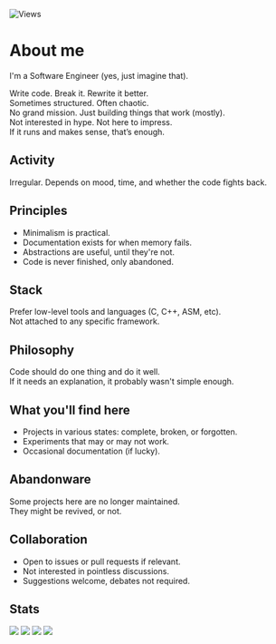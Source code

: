 ![Views](https://komarev.com/ghpvc/?username=TheB1t)

# About me

I'm a Software Engineer (yes, just imagine that).

Write code. Break it. Rewrite it better.  
Sometimes structured. Often chaotic.  
No grand mission. Just building things that work (mostly).  
Not interested in hype. Not here to impress.  
If it runs and makes sense, that’s enough.

## Activity

Irregular. Depends on mood, time, and whether the code fights back.

## Principles

- Minimalism is practical.
- Documentation exists for when memory fails.
- Abstractions are useful, until they're not.
- Code is never finished, only abandoned.

## Stack

Prefer low-level tools and languages (C, C++, ASM, etc).  
Not attached to any specific framework.

## Philosophy

Code should do one thing and do it well.  
If it needs an explanation, it probably wasn't simple enough.

## What you'll find here

- Projects in various states: complete, broken, or forgotten.
- Experiments that may or may not work.
- Occasional documentation (if lucky).

## Abandonware

Some projects here are no longer maintained.  
They might be revived, or not.

## Collaboration

- Open to issues or pull requests if relevant.
- Not interested in pointless discussions.
- Suggestions welcome, debates not required.

## Stats

![](https://github-profile-summary-cards.vercel.app/api/cards/profile-details?username=TheB1t&theme=solarized_dark)
![](https://github-profile-summary-cards.vercel.app/api/cards/most-commit-language?username=TheB1t&theme=solarized_dark)
![](https://github-profile-summary-cards.vercel.app/api/cards/repos-per-language?username=TheB1t&theme=solarized_dark)
![](https://github-profile-summary-cards.vercel.app/api/cards/stats?username=TheB1t&theme=solarized_dark)
